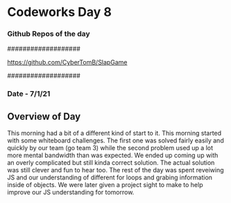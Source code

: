 # Codeworks Day 8
### Github Repos of the day

###################

https://github.com/CyberTomB/SlapGame

###################

### Date - 7/1/21


## Overview of Day
 This morning had a bit of a different kind of start to it. This morning started with some whiteboard challenges. The first one was solved fairly easily and quickly by our team (go team 3) while the second problem used up a lot more mental bandwidth than was expected. We ended up coming up with an overly complicated but still kinda correct solution. The actual solution was still clever and fun to hear too. The rest of the day was spent reveiwing JS and our understanding of different for loops and grabing information inside of objects. We were later given a project sight to make to help improve our JS understanding for tomorrow. 

